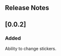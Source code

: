 ## Release Notes

## [0.0.2]

### Added
Ability to change stickers.

<!-- ### Fixed

### Removed -->
